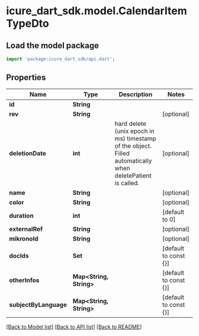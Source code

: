 # icure_dart_sdk.model.CalendarItemTypeDto

## Load the model package
```dart
import 'package:icure_dart_sdk/api.dart';
```

## Properties
Name | Type | Description | Notes
------------ | ------------- | ------------- | -------------
**id** | **String** |  | 
**rev** | **String** |  | [optional] 
**deletionDate** | **int** | hard delete (unix epoch in ms) timestamp of the object. Filled automatically when deletePatient is called. | [optional] 
**name** | **String** |  | [optional] 
**color** | **String** |  | [optional] 
**duration** | **int** |  | [default to 0]
**externalRef** | **String** |  | [optional] 
**mikronoId** | **String** |  | [optional] 
**docIds** | **Set<String>** |  | [default to const {}]
**otherInfos** | **Map<String, String>** |  | [default to const {}]
**subjectByLanguage** | **Map<String, String>** |  | [default to const {}]

[[Back to Model list]](../README.md#documentation-for-models) [[Back to API list]](../README.md#documentation-for-api-endpoints) [[Back to README]](../README.md)


